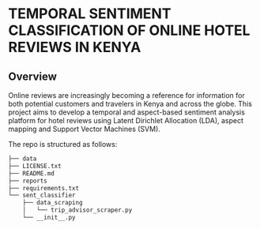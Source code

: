 # TEMPORAL SENTIMENT CLASSIFICATION OF ONLINE HOTEL REVIEWS IN KENYA
## Overview
Online reviews are increasingly becoming a reference for information for both potential customers
and travelers in Kenya and across the globe. This project aims to develop a temporal and aspect-based sentiment analysis
platform for hotel reviews using Latent Dirichlet Allocation (LDA), aspect mapping and Support
Vector Machines (SVM).

The repo is structured as follows:

```bash
├── data
├── LICENSE.txt
├── README.md
├── reports
├── requirements.txt
└── sent_classifier
    ├── data_scraping
    │   └── trip_advisor_scraper.py
    └── __init__.py
```